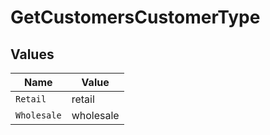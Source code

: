 # GetCustomersCustomerType


## Values

| Name        | Value       |
| ----------- | ----------- |
| `Retail`    | retail      |
| `Wholesale` | wholesale   |